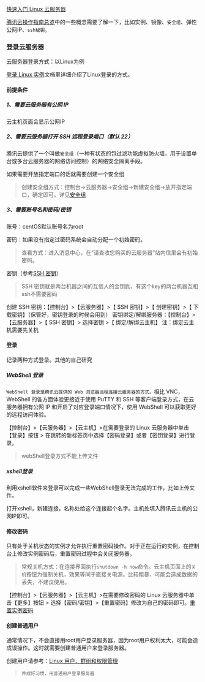 <a href="https://cloud.tencent.com/document/product/213/2936" target="_blank">快速入门 Linux 云服务器</a>

 <a href="https://cloud.tencent.com/document/product/213/16918" target="_blank">腾讯云操作指南总览</a>中的一些概念需要了解一下，比如实例、镜像、`安全组`、弹性公网IP、`ssh秘钥`。

### 登录云服务器

云服务器登录方式：以Linux为例


<a href="https://cloud.tencent.com/document/product/213/5436" target="_blank">登录 Linux 实例</a>文档里详细介绍了Linux登录的方式。

#### 前提条件

##### 1、需要云服务器有公网 IP

云主机页面会显示公网IP

##### 2、需要云服务器打开 SSH 远程登录端口（默认 22）

腾讯云提供了一个叫做`安全组`（一种有状态的包过滤功能虚拟防火墙，用于设置单台或多台云服务器的网络访问控制）的网络安全隔离手段。

如果需要开放指定端口的话就需要创建一个安全组

>创建安全组方式：控制台->云服务器->安全组->新建安全组->放开指定端口，确定即可。详见<a href="https://cloud.tencent.com/document/product/213/12452" target="_blank">安全组</a>

##### 3、需要账号名和密码/密钥

账号：centOS默认账号名为root

密码：如果没有指定过密码系统会自动分配一个初始密码。

>查看方式：进入消息中心，在“请查收您购买的云服务器”站内信里会有初始密码。

密钥（参考<a href="https://cloud.tencent.com/document/product/213/16691#.E5.88.9B.E5.BB.BA-ssh-.E5.AF.86.E9.92.A5" target="_blank">SSH 密钥</a>）

>SSH 密钥就是两台机器之间的互信人的金钥匙，有这个key的两台机器互相ssh不需要密码

创建 SSH 密钥：【控制台】>【云服务器】>【 SSH 密钥】>【 创建密钥】>【 下载密钥】（保管好，密钥登录的时候会用到）
密钥绑定/解绑服务器：【控制台】>【云服务器】>【 SSH 密钥】> 选择密钥 >【 绑定/解绑云主机】 注：绑定云主机需要先关机

#### 登录

记录两种方式登录。其他的自己研究

##### WebShell 登录

`WebShell 登录是腾讯云提供的 Web 浏览器远程连接云服务器的方式。`相比 VNC，WebShell 的各方面体验更接近于使用 PuTTY 和 SSH 等客户端登录方式，在云服务器拥有公网 IP 和开启了对应登录端口情况下，使用 WebShell 可以获取更好的远程访问体验。

【控制台】>【云服务器】>【云主机】>在需要登录的 Linux 云服务器中单击【登录】按钮 > 在跳转的新标签页中选择【密码登录】或者【密钥登录】进行登录。

>webShell登录方式不能上传文件

##### xshell登录

利用xshell软件来登录可以完成一些WebShell登录无法完成的工作，比如上传文件。

打开xshell，新建连接，名称处给这个连接起个名字。主机处填入腾讯云主机的公网IP即可。


#### 修改密码

只有处于关机状态的实例才允许执行重置密码操作。对于正在运行的实例，在控制台上修改实例密码后，重置密码过程中会关闭服务器。

>常规关机方式：在连接界面执行`shutdown -h now`命令。云主机页面上的`关机`按钮为强制关机，效果等同于直接关电源。比较粗暴，可能会造成数据的丢失，不建议使用。

【控制台】>【云服务器】>【云主机】>在需要修改密码的 Linux 云服务器中单击【更多】按钮 > 选择【密码/密钥】>【重置密码】修改为自己的密码即可。<a href="https://cloud.tencent.com/document/product/213/16566" target="_blank">重置实例密码</a>

#### 创建普通用户

通常情况下，不会直接用root用户登录服务器，因为root用户权利太大，可能会造成误操作。这时就需要创建普通用户来登录服务器。

创建用户请参考：<a href="http://118.24.52.193/posts/2" target="_blank">Linux 用户、群组和权限管理</a>

>`养成好习惯，用普通用户登录服务器`
